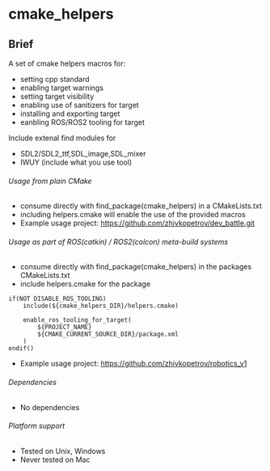 # cmake_helpers

## Brief
A set of cmake helpers macros for:
- setting cpp standard
- enabling target warnings
- setting target visibility
- enabling use of sanitizers for target
- installing and exporting target
- eanbling ROS/ROS2 tooling for target

Include extenal find modules for
- SDL2/SDL2_ttf,SDL_image,SDL_mixer
- IWUY (include what you use tool)

###### Usage from plain CMake
- consume directly with find_package(cmake_helpers) in a CMakeLists.txt
- including helpers.cmake will enable the use of the provided macros
- Example usage project: https://github.com/zhivkopetrov/dev_battle.git

###### Usage as part of ROS(catkin) / ROS2(colcon) meta-build systems
- consume directly with find_package(cmake_helpers) in the packages CMakeLists.txt
- include helpers.cmake for the package
```
if(NOT DISABLE_ROS_TOOLING)
	include(${cmake_helpers_DIR}/helpers.cmake)
	
    enable_ros_tooling_for_target(
        ${PROJECT_NAME}
        ${CMAKE_CURRENT_SOURCE_DIR}/package.xml
    )
endif()
```
- Example usage project: https://github.com/zhivkopetrov/robotics_v1

###### Dependencies
- No dependencies

###### Platform support
- Tested on Unix, Windows
- Never tested on Mac